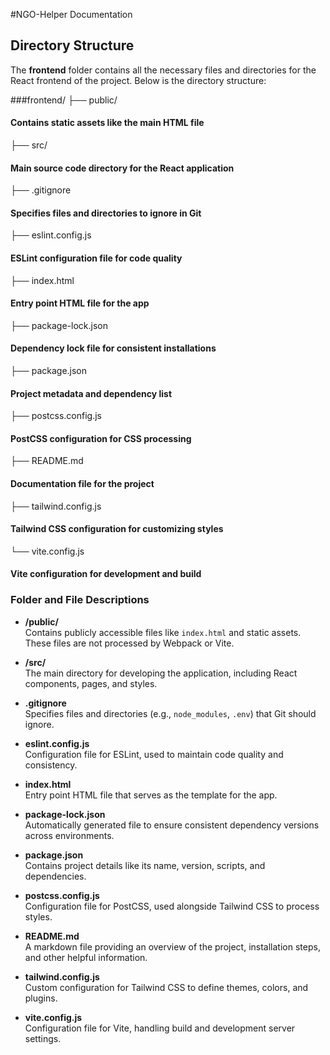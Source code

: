 #NGO-Helper Documentation

## Directory Structure

The **frontend** folder contains all the necessary files and directories for the React frontend of the project. Below is the directory structure:

###frontend/ 
├── public/
  #### Contains static assets like the main HTML file 
├── src/ 
#### Main source code directory for the React application 
├── .gitignore 
#### Specifies files and directories to ignore in Git 
├── eslint.config.js 
#### ESLint configuration file for code quality 
├── index.html 
#### Entry point HTML file for the app 
├── package-lock.json 
#### Dependency lock file for consistent installations 
├── package.json 
#### Project metadata and dependency list 
├── postcss.config.js 
#### PostCSS configuration for CSS processing 
├── README.md 
#### Documentation file for the project 
├── tailwind.config.js 
#### Tailwind CSS configuration for customizing styles 
└── vite.config.js 
#### Vite configuration for development and build

### Folder and File Descriptions

- **/public/**  
  Contains publicly accessible files like `index.html` and static assets. These files are not processed by Webpack or Vite.  

- **/src/**  
  The main directory for developing the application, including React components, pages, and styles.

- **.gitignore**  
  Specifies files and directories (e.g., `node_modules`, `.env`) that Git should ignore.

- **eslint.config.js**  
  Configuration file for ESLint, used to maintain code quality and consistency.

- **index.html**  
  Entry point HTML file that serves as the template for the app.

- **package-lock.json**  
  Automatically generated file to ensure consistent dependency versions across environments.

- **package.json**  
  Contains project details like its name, version, scripts, and dependencies.

- **postcss.config.js**  
  Configuration file for PostCSS, used alongside Tailwind CSS to process styles.

- **README.md**  
  A markdown file providing an overview of the project, installation steps, and other helpful information.

- **tailwind.config.js**  
  Custom configuration for Tailwind CSS to define themes, colors, and plugins.

- **vite.config.js**  
  Configuration file for Vite, handling build and development server settings.
